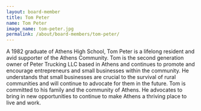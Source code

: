 ```yaml
---
layout: board-member
title: Tom Peter
name: Tom Peter
image_name: tom-peter.jpg
permalink: /about/board-members/tom-peter/
---
```


A 1982 graduate of Athens High School, Tom Peter is a lifelong resident and avid supporter of
the Athens Community. Tom is the second generation owner of Peter Trucking LLC based in
Athens and continues to promote and encourage entrepreneurs and small businesses within the
community. He understands that small businesses are crucial to the survival of rural
communities and will continue to advocate for them in the future. Tom is committed to his family
and the community of Athens. He advocates to bring in new opportunities to continue to make
Athens a thriving place to live and work.
